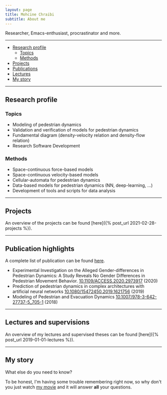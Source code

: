 ```yaml
---
layout: page
title: Mohcine Chraibi
subtitle: About me
---
```


Researcher, Emacs-enthusiast, procrastinator and more.

___

- [Research profile](#research-profile)
  - [Topics](#topics)
  - [Methods](#methods)
- [Projects](#projects)
- [Publications](#publication-highlights)
- [Lectures](#lecture-and-supervisions)
- [My story](#my-story)

___

## Research profile 

### Topics
- Modeling of pedestrian dynamics
- Validation and verification of models for pedestrian dynamics
- Fundamental diagram (density-velocity relation and density-flow relation)
- Research Software Development

### Methods
- Space-continuous force-based models
- Space-continuous velocity-based models
- Cellular-automata for pedestrian dynamics
- Data-based models for pedestrian dynamics (NN, deep-learning, ...)
- Development of tools and scripts for data analysis

___

## Projects
An overview of the projects can be found [here]({% post_url 2021-02-28-projects %}).

___

## Publication highlights
A complete list of publication can be found [here](https://www.fz-juelich.de/ias/ias-7/EN/AboutUs/Staff/Current/Chraibi_Mohcine/publication_node.html).

- Experimental Investigation on the Alleged Gender-differences in Pedestrian Dynamics: A Study Reveals No Gender Differences in Pedestrian Movement Behavior. [10.1109/ACCESS.2020.2973917](http://dx.doi.org/10.1109/ACCESS.2020.2973917) (2020)
- Prediction of pedestrian dynamics in complex architectures with artificial neural networks [10.1080/15472450.2019.1621756](http://dx.doi.org/10.1080/15472450.2019.1621756) (2019)
- Modeling of Pedestrian and Evacuation Dynamics [10.1007/978-3-642-27737-5_705-1](http://dx.doi.org/10.1007/978-3-642-27737-5_705-1) (2018)

___

## Lectures and supervisions
An overview of my lectures and supervised theses can be found [here]({% post_url 2019-01-01-lectures %}).

___

## My story
What else do you need to know?

To be honest, I'm having some trouble remembering right now, so why don't you just watch [my movie](https://en.wikipedia.org/wiki/My_Neighbor_Totoro) and it will answer **all** your questions.

